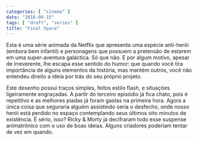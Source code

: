 ```yaml
---
categories: [ "cinema" ]
date: "2018-09-15"
tags: [ "draft", "series" ]
title: "Final Space"
---
```

Esta é uma série animada da Netflix que apresenta uma espécie
anti-herói (embora bem infantil) e personagens que possuem a pretensão
de estarem em uma super-aventura galáctica. Só que não. E por algum
motivo, apesar de irreverente, lhe escapa esse sentido do humor: que
quando você tira importância de alguns elementos da história, mas
mantém outros, você não entendeu direito a ideia por trás do seu
próprio projeto.

Este desenho possui traços simples, feitos estilo flash, e situações
ligeiramente engraçadas. A partir do terceiro episódio já fica chato,
pois é repetitivo e as melhores piadas já foram gastas na primeira
hora. Agora a única coisa que seguraria alguém assistindo seria
o desfecho, onde nosso herói está perdido no espaço contemplando
seus últimos oito minutos de existência. É sério, isso? Ricky &
Morty já decifraram todo esse suspense animatrônico com o uso de boas
ideias. Alguns criadores poderiam tentar de vez em quando.
